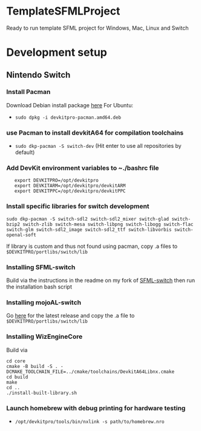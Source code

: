 # TemplateSFMLProject
Ready to run template SFML project for Windows, Mac, Linux and Switch

# Development setup
## Nintendo Switch
### Install Pacman
Download Debian install package [here](https://github.com/devkitPro/pacman/releases/tag/v1.0.2)
For Ubuntu:
* `sudo dpkg -i devkitpro-pacman.amd64.deb`

### use Pacman to install devkitA64 for compilation toolchains
* `sudo dkp-pacman -S switch-dev`
  (Hit enter to use all repositories by default)

### Add DevKit environment variables to ~./bashrc file
```   
   export DEVKITPRO=/opt/devkitpro
   export DEVKITARM=/opt/devkitpro/devkitARM
   export DEVKITPPC=/opt/devkitpro/devkitPPC
```

### Install specific libraries for switch development
`sudo dkp-pacman -S switch-sdl2 switch-sdl2_mixer switch-glad switch-bzip2 switch-zlib switch-mesa switch-libpng switch-libogg switch-flac switch-glm switch-sdl2_image switch-sdl2_ttf switch-libvorbis switch-openal-soft`

If library is custom and thus not found using pacman, copy .a files to `$DEVKITPRO/portlibs/switch/lib`

### Installing SFML-switch
Build via the instructions in the readme on my fork of [SFML-switch](https://github.com/RealWilliamWells/SFML-switch) then run the installation bash script

### Installing mojoAL-switch
Go [here](https://github.com/TomBebb/mojoAL-switch/releases/tag/latest) for the latest release and copy the .a file to `$DEVKITPRO/portlibs/switch/lib`

### Installing WizEngineCore
Build via
```
cd core
cmake -B build -S . -DCMAKE_TOOLCHAIN_FILE=../cmake/toolchains/DevkitA64Libnx.cmake
cd build
make
cd ..
./install-built-library.sh
```

### Launch homebrew with debug printing for hardware testing
* `/opt/devkitpro/tools/bin/nxlink -s path/to/homebrew.nro`
